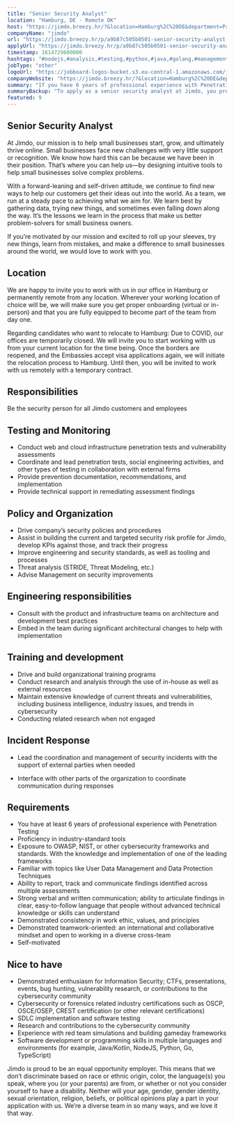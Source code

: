 ```yaml
---
title: "Senior Security Analyst"
location: "Hamburg, DE - Remote OK"
host: "https://jimdo.breezy.hr/?&location=Hamburg%2C%20DE&department=Product%20%26%20Engineering#positions"
companyName: "jimdo"
url: "https://jimdo.breezy.hr/p/a9b87c505b0501-senior-security-analyst-m-f-d"
applyUrl: "https://jimdo.breezy.hr/p/a9b87c505b0501-senior-security-analyst-m-f-d/apply"
timestamp: 1614729600000
hashtags: "#nodejs,#analysis,#testing,#python,#java,#golang,#management,#kotlin,#typescript,#ui/ux,#socialmedia"
jobType: "other"
logoUrl: "https://jobboard-logos-bucket.s3.eu-central-1.amazonaws.com/jimdo"
companyWebsite: "https://jimdo.breezy.hr/?&location=Hamburg%2C%20DE&department=Product%20%26%20Engineering#positions"
summary: "If you have 6 years of professional experience with Penetration Testing, Jimdo is looking for someone with your skillset."
summaryBackup: "To apply as a senior security analyst at Jimdo, you preferably need to have some knowledge of: #management, #nodejs, #python."
featured: 9
---
```


## Senior Security Analyst

At Jimdo, our mission is to help small businesses start, grow, and ultimately thrive online. Small businesses face new challenges with very little support or recognition. We know how hard this can be because we have been in their position. That’s where you can help us—by designing intuitive tools to help small businesses solve complex problems.

With a forward-leaning and self-driven attitude, we continue to find new ways to help our customers get their ideas out into the world. As a team, we run at a steady pace to achieving what we aim for. We learn best by gathering data, trying new things, and sometimes even falling down along the way. It’s the lessons we learn in the process that make us better problem-solvers for small business owners.

If you’re motivated by our mission and excited to roll up your sleeves, try new things, learn from mistakes, and make a difference to small businesses around the world, we would love to work with you.

## Location

We are happy to invite you to work with us in our office in Hamburg or permanently remote from any location. Wherever your working location of choice will be, we will make sure you get proper onboarding (virtual or in-person) and that you are fully equipped to become part of the team from day one.

Regarding candidates who want to relocate to Hamburg: Due to COVID, our offices are temporarily closed. We will invite you to start working with us from your current location for the time being. Once the borders are reopened, and the Embassies accept visa applications again, we will initiate the relocation process to Hamburg. Until then, you will be invited to work with us remotely with a temporary contract.

## Responsibilities

Be the security person for all Jimdo customers and employees

## Testing and Monitoring

*   Conduct web and cloud infrastructure penetration tests and vulnerability assessments
*   Coordinate and lead penetration tests, social engineering activities, and other types of testing in collaboration with external firms
*   Provide prevention documentation, recommendations, and implementation
*   Provide technical support in remediating assessment findings

## Policy and Organization

*   Drive company’s security policies and procedures
*   Assist in building the current and targeted security risk profile for Jimdo, develop KPIs against those, and track their progress
*   Improve engineering and security standards, as well as tooling and processes
*   Threat analysis (STRIDE, Threat Modeling, etc.)
*   Advise Management on security improvements

## Engineering responsibilities

*   Consult with the product and infrastructure teams on architecture and development best practices
*   Embed in the team during significant architectural changes to help with implementation

## Training and development

*   Drive and build organizational training programs
*   Conduct research and analysis through the use of in-house as well as external resources
*   Maintain extensive knowledge of current threats and vulnerabilities, including business intelligence, industry issues, and trends in cybersecurity
*   Conducting related research when not engaged

## Incident Response

*   Lead the coordination and management of security incidents with the support of external parties when needed
    
*   Interface with other parts of the organization to coordinate communication during responses

## Requirements

*   You have at least 6 years of professional experience with Penetration Testing
*   Proficiency in industry-standard tools
*   Exposure to OWASP, NIST, or other cybersecurity frameworks and standards. With the knowledge and implementation of one of the leading frameworks
*   Familiar with topics like User Data Management and Data Protection Techniques
*   Ability to report, track and communicate findings identified across multiple assessments
*   Strong verbal and written communication; ability to articulate findings in clear, easy-to-follow language that people without advanced technical knowledge or skills can understand
*   Demonstrated consistency in work ethic, values, and principles
*   Demonstrated teamwork-oriented: an international and collaborative mindset and open to working in a diverse cross-team
*   Self-motivated

## Nice to have

*   Demonstrated enthusiasm for Information Security; CTFs, presentations, events, bug hunting, vulnerability research, or contributions to the cybersecurity community
*   Cybersecurity or forensics related industry certifications such as OSCP, OSCE/OSEP, CREST certification (or other relevant certifications)
*   SDLC implementation and software testing
*   Research and contributions to the cybersecurity community
*   Experience with red team simulations and building gameday frameworks
*   Software development or programming skills in multiple languages and environments (for example, Java/Kotlin, NodeJS, Python, Go, TypeScript)

Jimdo is proud to be an equal opportunity employer. This means that we don’t discriminate based on race or ethnic origin, color, the language(s) you speak, where you (or your parents) are from, or whether or not you consider yourself to have a disability. Neither will your age, gender, gender identity, sexual orientation, religion, beliefs, or political opinions play a part in your application with us. We’re a diverse team in so many ways, and we love it that way.

